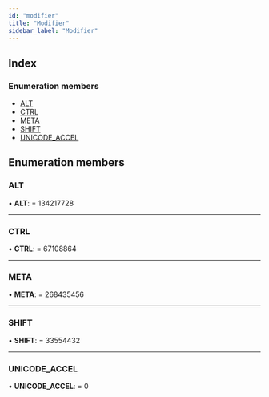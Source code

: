 ```yaml
---
id: "modifier"
title: "Modifier"
sidebar_label: "Modifier"
---
```


## Index

### Enumeration members

* [ALT](modifier.md#alt)
* [CTRL](modifier.md#ctrl)
* [META](modifier.md#meta)
* [SHIFT](modifier.md#shift)
* [UNICODE_ACCEL](modifier.md#unicode_accel)

## Enumeration members

###  ALT

• **ALT**: = 134217728

___

###  CTRL

• **CTRL**: = 67108864

___

###  META

• **META**: = 268435456

___

###  SHIFT

• **SHIFT**: = 33554432

___

###  UNICODE_ACCEL

• **UNICODE_ACCEL**: = 0
